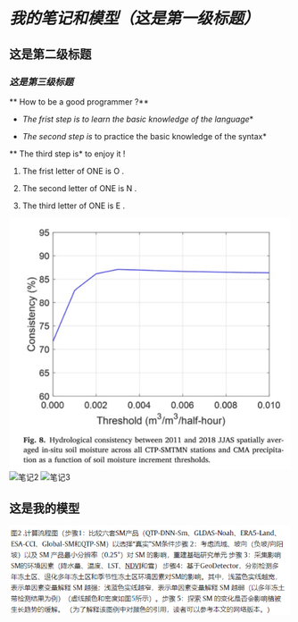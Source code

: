 # *我的笔记和模型（这是第一级标题）*

## **这是第二级标题**

### ___这是第三级标题___

** How to be a good programmer ?**

- **The frist step is* to learn the basic knowledge of the language**

+ *The second step is* to practice the basic knowledge of the syntax*

** The third step is* to enjoy it !

1. The frist letter of ONE is O .

2. The second letter of ONE is N .

3. The third letter of ONE is E .

![笔记1](images/5678.jpg)
![笔记2](images/note2.jpg)
![笔记3](images/note3.jpg)

## 这是我的模型

![模型示例](videos/1234.jpg)
